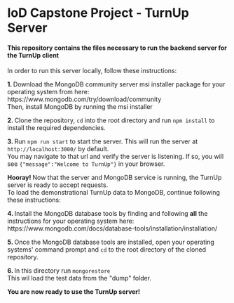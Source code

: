 # IoD Capstone Project - TurnUp Server
<h4>This repository contains the files necessary to run the backend server for the TurnUp client</h4>
<p>In order to run this server locally, follow these instructions:<p>
  
<p><strong>1. </strong>Download the MongoDB community server msi installer package for your operating system from here:</br>
https://www.mongodb.com/try/download/community</br>
Then, install MongoDB by running the msi installer</p>

<p><strong>2. </strong>Clone the repository, <code>cd</code> into the root directory and run <code>npm install</code> to install the required dependencies.</p>

<p><strong>3. </strong>Run <code>npm run start</code> to start the server. This will run the server at <code>http://localhost:3000/</code> by default.</br>
You may navigate to that url and verify the server is listening. If so, you will see <code>{"message":"Welcome to TurnUp"}</code> in your browser.</p>

<p><strong>Hooray! </strong>Now that the server and MongoDB service is running, the TurnUp server is ready to accept requests.</br>
To load the demonstrational TurnUp data to MongoDB, continue following these instructions:</p>

<p><strong>4. </strong>Install the MongoDB database tools by finding and following <strong>all</strong> the instructions for your operating system here:</br>
 https://www.mongodb.com/docs/database-tools/installation/installation/</p>
 
<p><strong>5. </strong>Once the MongoDB database tools are installed, open your operating systems' command prompt and <code>cd</code> to the root directory of the cloned repository.</p>

<p><strong>6. </strong>In this directory run <code>mongorestore</code></br>
This wil load the test data from the "dump" folder.</p>

<p><strong>You are now ready to use the TurnUp server!</strong></p>
